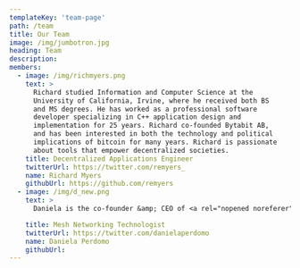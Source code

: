 ```yaml
---
templateKey: 'team-page'
path: /team
title: Our Team
image: /img/jumbotron.jpg
heading: Team
description: 
members:
  - image: /img/richmyers.png
    text: >
      Richard studied Information and Computer Science at the
      University of California, Irvine, where he received both BS
      and MS degrees. He has worked as a professional software
      developer specializing in C++ application design and
      implementation for 25 years. Richard co-founded Bytabit AB,
      and has been interested in both the technology and political
      implications of bitcoin for many years. Richard is passionate
      about tools that empower decentralized societies.
    title: Decentralized Applications Engineer
    twitterUrl: https://twitter.com/remyers_
    name: Richard Myers
    githubUrl: https://github.com/remyers
  - image: /img/d_new.png
    text: >
      Daniela is the co-founder &amp; CEO of <a rel="nopened noreferer" taget="_blank" href="https://gotenna.com/pages/about">goTenna</a>, and incubated the idea for what eventually became Lot49 through her work building the world's first consumer-ready mobile mesh networking system, <a rel="nopened noreferer" taget="_blank" href="https://gotennamesh.com/">goTenna Mesh</a>. Inspired by the <a rel="nopened noreferer" taget="_blank" href="https://imeshyou.gotennamesh.com/">#imeshyou</a> community she's excited to work to bring the open-source Lot49 incentive protocol into the world, to drive the build-out of an infrastructure-free global-scale decentralized mesh network free of carriers and ISPs.  

    title: Mesh Networking Technologist
    twitterUrl: https://twitter.com/danielaperdomo
    name: Daniela Perdomo
    githubUrl: 
---
```


